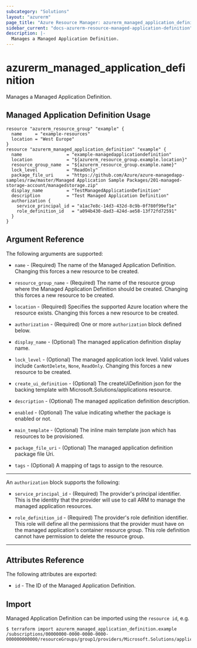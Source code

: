 ```yaml
---
subcategory: "Solutions"
layout: "azurerm"
page_title: "Azure Resource Manager: azurerm_managed_application_definition"
sidebar_current: "docs-azurerm-resource-managed-application-definition"
description: |-
  Manages a Managed Application Definition.
---
```


# azurerm_managed_application_definition

Manages a Managed Application Definition.

## Managed Application Definition Usage

```hcl
resource "azurerm_resource_group" "example" {
  name     = "example-resources"
  location = "West Europe"
}
resource "azurerm_managed_application_definition" "example" {
  name                 = "example-managedapplicationdefinition"
  location             = "${azurerm_resource_group.example.location}"
  resource_group_name  = "${azurerm_resource_group.example.name}"
  lock_level           = "ReadOnly"
  package_file_uri     = "https://github.com/Azure/azure-managedapp-samples/raw/master/Managed Application Sample Packages/201-managed-storage-account/managedstorage.zip"
  display_name         = "TestManagedApplicationDefinition"
  description          = "Test Managed Application Definition"
  authorization {
    service_principal_id = "a1ac7e8c-14d3-432d-8c9b-0f780f99ef1e"
    role_definition_id   = "a094b430-dad3-424d-ae58-13f72fd72591"
  }
}
```

## Argument Reference

The following arguments are supported:

* `name` - (Required) The name of the Managed Application Definition. Changing this forces a new resource to be created.

* `resource_group_name` - (Required) The name of the resource group where the Managed Application Definition should be created. Changing this forces a new resource to be created.

* `location` - (Required) Specifies the supported Azure location where the resource exists. Changing this forces a new resource to be created.

* `authorization` - (Required) One or more `authorization` block defined below.

* `display_name` - (Optional) The managed application definition display name.

* `lock_level` - (Optional) The managed application lock level. Valid values include `CanNotDelete`, `None`, `ReadOnly`. Changing this forces a new resource to be created.

* `create_ui_definition` - (Optional) The createUiDefinition json for the backing template with Microsoft.Solutions/applications resource.

* `description` - (Optional) The managed application definition description.

* `enabled` - (Optional) The value indicating whether the package is enabled or not.

* `main_template` - (Optional) The inline main template json which has resources to be provisioned.

* `package_file_uri` - (Optional) The managed application definition package file Uri.

* `tags` - (Optional) A mapping of tags to assign to the resource.

---

An `authorization` block supports the following:

* `service_principal_id` - (Required) The provider's principal identifier. This is the identity that the provider will use to call ARM to manage the managed application resources.

* `role_definition_id` - (Required) The provider's role definition identifier. This role will define all the permissions that the provider must have on the managed application's container resource group. This role definition cannot have permission to delete the resource group.

---

## Attributes Reference

The following attributes are exported:

* `id` - The ID of the Managed Application Definition.

## Import

Managed Application Definition can be imported using the `resource id`, e.g.

```shell
$ terraform import azurerm_managed_application_definition.example /subscriptions/00000000-0000-0000-0000-000000000000/resourceGroups/group1/providers/Microsoft.Solutions/applicationDefinitions/appDefinition1
```
